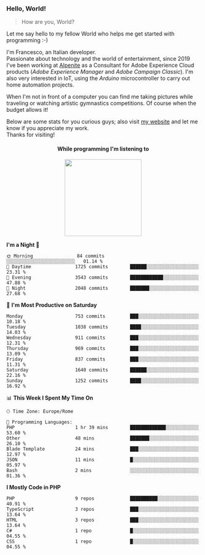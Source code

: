 ### Hello, World!

> How are you, World?

Let me say hello to my fellow World who helps me get started with programming :-)

I'm Francesco, an Italian developer.  
Passionate about technology and the world of entertainment, since 2019 I've been working at [Alpenite](https://www.alpenite.com) as a Consultant for Adobe Experience Cloud products (*Adobe Experience Manager* and *Adobe Campaign Classic*). I'm also very interested in IoT, using the *Arduino* microcontroller to carry out home automation projects.

When I'm not in front of a computer you can find me taking pictures while traveling or watching artistic gymnastics competitions. Of course when the budget allows it!

Below are some stats for you curious guys; also visit [my website](https://www.francescorega.eu) and let me know if you appreciate my work.  
Thanks for visiting!

<div align="center">
  <h4>While programming I'm listening to</h4>
  <a href="https://apps.francescorega.eu/now-playing/11147232609" target="_blank"><img src="https://apps.francescorega.eu/now-playing/11147232609" width="200"></a>
</div>

<!--START_SECTION:waka-->
**I'm a Night 🦉** 

```text
🌞 Morning                84 commits          ░░░░░░░░░░░░░░░░░░░░░░░░░   01.14 % 
🌆 Daytime                1725 commits        ██████░░░░░░░░░░░░░░░░░░░   23.31 % 
🌃 Evening                3543 commits        ████████████░░░░░░░░░░░░░   47.88 % 
🌙 Night                  2048 commits        ███████░░░░░░░░░░░░░░░░░░   27.68 % 
```
📅 **I'm Most Productive on Saturday** 

```text
Monday                   753 commits         ███░░░░░░░░░░░░░░░░░░░░░░   10.18 % 
Tuesday                  1038 commits        ████░░░░░░░░░░░░░░░░░░░░░   14.03 % 
Wednesday                911 commits         ███░░░░░░░░░░░░░░░░░░░░░░   12.31 % 
Thursday                 969 commits         ███░░░░░░░░░░░░░░░░░░░░░░   13.09 % 
Friday                   837 commits         ███░░░░░░░░░░░░░░░░░░░░░░   11.31 % 
Saturday                 1640 commits        ██████░░░░░░░░░░░░░░░░░░░   22.16 % 
Sunday                   1252 commits        ████░░░░░░░░░░░░░░░░░░░░░   16.92 % 
```


📊 **This Week I Spent My Time On** 

```text
🕑︎ Time Zone: Europe/Rome

💬 Programming Languages: 
PHP                      1 hr 39 mins        █████████████░░░░░░░░░░░░   53.60 % 
Other                    48 mins             ███████░░░░░░░░░░░░░░░░░░   26.10 % 
Blade Template           24 mins             ███░░░░░░░░░░░░░░░░░░░░░░   12.97 % 
JSON                     11 mins             █░░░░░░░░░░░░░░░░░░░░░░░░   05.97 % 
Bash                     2 mins              ░░░░░░░░░░░░░░░░░░░░░░░░░   01.36 % 
```

**I Mostly Code in PHP** 

```text
PHP                      9 repos             ██████████░░░░░░░░░░░░░░░   40.91 % 
TypeScript               3 repos             ███░░░░░░░░░░░░░░░░░░░░░░   13.64 % 
HTML                     3 repos             ███░░░░░░░░░░░░░░░░░░░░░░   13.64 % 
C#                       1 repo              █░░░░░░░░░░░░░░░░░░░░░░░░   04.55 % 
CSS                      1 repo              █░░░░░░░░░░░░░░░░░░░░░░░░   04.55 % 
```




<!--END_SECTION:waka-->
